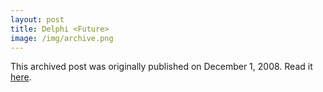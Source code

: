 ```yaml
---
layout: post
title: Delphi <Future>
image: /img/archive.png
---
```

This archived post was originally published on December 1, 2008. Read it [here](/alex.ciobanu.org/indexdd23.html).
